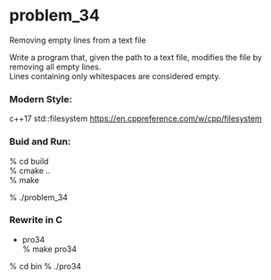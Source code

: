 problem_34
===============

Removing empty lines from a text file 

Write a program that, given the path to a text file, modifies the file by removing all empty lines.   
Lines containing only whitespaces are considered empty.  


### Modern Style:  
c++17  std::filesystem
https://en.cppreference.com/w/cpp/filesystem


### Buid and Run:  
% cd build  
% cmake ..  
% make  

% ./problem_34  


### Rewrite in C
- pro34  
% make pro34  

% cd bin
% ./pro34


